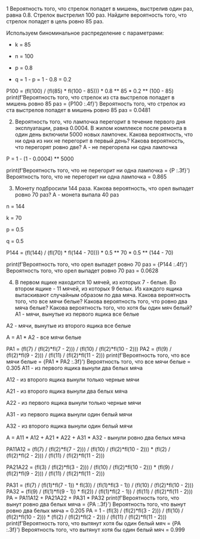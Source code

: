 1 Вероятность того, что стрелок попадет в мишень, выстрелив один раз, равна 0.8. Стрелок выстрелил 100 раз. Найдите вероятность того, что стрелок попадет в цель ровно 85 раз.

Используем биноминальное распределение с параметрами:

- k = 85

- n = 100

- p = 0.8

- q = 1 - p = 1 - 0.8 = 0.2

P100 = (fl(100) / (fl(85) * fl(100 - 85))) * 0.8 ** 85 * 0.2 ** (100 - 85)
print(f'Вероятность того, что стрелок из ста выстрелов попадет в мишень ровно 85 раз = {P100 :.4f}')
Вероятность того, что стрелок из ста выстрелов попадет в мишень ровно 85 раз = 0.0481

2. Вероятность того, что лампочка перегорит в течение первого дня эксплуатации, равна 0.0004. В жилом комплексе после ремонта в один день включили 5000 новых лампочек. Какова вероятность, что ни одна из них не перегорит в первый день? Какова вероятность, что перегорят ровно две?
А - не перегорела ни одна лампочка


P = 1 - (1 - 0.0004) ** 5000

print(f'Вероятность того, что не перегорит ни одна лампочка = {P :.3f}')
Вероятность того, что не перегорит ни одна лампочка = 0.865

3. Монету подбросили 144 раза. Какова вероятность, что орел выпадет ровно 70 раз?
А - монета выпала 40 раз

n = 144

k = 70

p = 0.5

q = 0.5


P144 = (fl(144) / (fl(70) * fl(144 - 70))) * 0.5 ** 70 * 0.5 ** (144 - 70)

print(f'Вероятность того, что орел выпадет ровно 70 раз = {P144 :.4f}')
Вероятность того, что орел выпадет ровно 70 раз = 0.0628

4. В первом ящике находится 10 мячей, из которых 7 - белые. Во втором ящике - 11 мячей, из которых 9 белых. Из каждого ящика вытаскивают случайным образом по два мяча. Какова вероятность того, что все мячи белые? Какова вероятность того, что ровно два мяча белые? Какова вероятность того, что хотя бы один мяч белый?
А1 - мячи, вынутые из первого ящика все белые

А2 - мячи, вынутые из второго ящика все белые

А = А1 * А2 - все мячи белые

PA1 = (fl(7) / (fl(2)*fl(7 - 2))) / (fl(10) / (fl(2)*fl(10 - 2)))
PA2 = (fl(9) / (fl(2)*fl(9 - 2))) / (fl(11) / (fl(2)*fl(11 - 2)))
print(f'Вероятность того, что все мячи белые = {PA1 * PA2 :.3f}')
Вероятность того, что все мячи белые = 0.305
A11 - из первого ящика вынули два белых мяча

А12 - из второго ящика вынули только черные мячи

А21 - из второго ящика вынули два белых мяча

А22 - из первого ящика вынули только черные мячи

А31 - из первого ящика вынули один белый мячи

А32 - из второго ящика вынули один белый мячи

А = А11 * А12 + А21 * А22 + А31 * А32 - вынули ровно два белых мяча

PA11A12 =  (fl(7) / (fl(2)*fl(7 - 2))) / (fl(10) / (fl(2)*fl(10 - 2))) * (fl(2) / (fl(2)*fl(2 - 2))) / (fl(11) / (fl(2)*fl(11 - 2)))

PA21A22 = (fl(3) / (fl(2)*fl(3 - 2))) / (fl(10) / (fl(2)*fl(10 - 2))) * (fl(9) / (fl(2)*fl(9 - 2))) / (fl(11) / (fl(2)*fl(11 - 2)))

PA31 = (fl(7) / (fl(1)*fl(7 - 1)) * fl(3)) / (fl(1)*fl(3 - 1)) / (fl(10) / (fl(2)*fl(10 - 2))) 
PA32 = (fl(9) / (fl(1)*fl(9 - 1)) * fl(2)) / (fl(1)*fl(2 - 1)) / (fl(11) / (fl(2)*fl(11 - 2)))
PA = PA11A12 + PA21A22 + PA31 * PA32
print(f'Вероятность того, что вынут ровно два белых мяча = {PA :.3f}')
Вероятность того, что вынут ровно два белых мяча = 0.205
PA = 1 - (fl(3) / (fl(2)*fl(3 - 2))) / (fl(10) / (fl(2)*fl(10 - 2))) * (fl(2) / (fl(2)*fl(2 - 2))) / (fl(11) / (fl(2)*fl(11 - 2)))
print(f'Вероятность того, что вытянут хотя бы один белый мяч = {PA :.3f}')
Вероятность того, что вытянут хотя бы один белый мяч = 0.999
